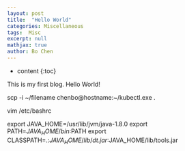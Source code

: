 ```yaml
---
layout: post
title:  "Hello World"
categories: Miscellaneous
tags:  Misc
excerpt: null
mathjax: true
author: Bo Chen
---
```


* content
{:toc}

This is my first blog. Hello World!

scp -i ~/filename chenbo@hostname:~/kubectl.exe .


vim /etc/bashrc

export JAVA_HOME=/usr/lib/jvm/java-1.8.0
export PATH=$JAVA_HOME/bin:$PATH
export CLASSPATH=.:$JAVA_HOME/lib/dt.jar:$JAVA_HOME/lib/tools.jar

